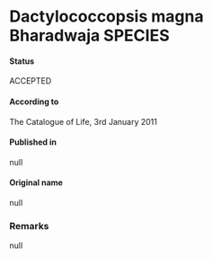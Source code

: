 Dactylococcopsis magna Bharadwaja SPECIES
=======

#### Status
ACCEPTED

#### According to
The Catalogue of Life, 3rd January 2011

#### Published in
null

#### Original name
null

### Remarks
null